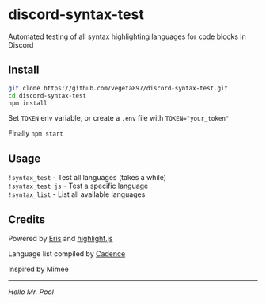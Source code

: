 # discord-syntax-test
Automated testing of all syntax highlighting languages for code blocks in Discord

## Install

```bash
git clone https://github.com/vegeta897/discord-syntax-test.git
cd discord-syntax-test
npm install
```

Set `TOKEN` env variable, or create a `.env` file with `TOKEN="your_token"`

Finally `npm start`

## Usage

`!syntax_test` - Test all languages (takes a while)  
`!syntax_test js` - Test a specific language  
`!syntax_list` - List all available languages

## Credits

Powered by [Eris](https://abal.moe/Eris/) and [highlight.js](https://highlightjs.org)

Language list compiled by [Cadence](https://cadence.moe/pastes/143)

Inspired by Mimee

---

*Hello Mr. Pool*
